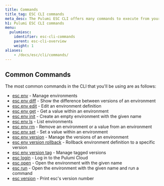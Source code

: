 ```yaml
---
title: Commands
title_tag: ESC CLI commands
meta_desc: The Pulumi ESC CLI offers many commands to execute from your command-line.
h1: Pulumi ESC CLI commands
menu:
  pulumiesc:
    identifier: esc-cli-commands
    parent: esc-cli-overview
    weight: 1
aliases:
    - /docs/esc/cli/commands/
---
```


## Common Commands

The most common commands in the CLI that you'll be using are as follows:

* [esc env](/docs/esc-cli/commands/esc_env/) - Manage environments
* [esc env diff](/docs/esc-cli/commands/esc_env_diff/) - Show the difference between versions of an environment
* [esc env edit](/docs/esc-cli/commands/esc_env_edit/) - Edit an environment definition
* [esc env get](/docs/esc-cli/commands/esc_env_get/) - Get a value within an environment
* [esc env init](/docs/esc-cli/commands/esc_env_init/) - Create an empty environment with the given name
* [esc env ls](/docs/esc-cli/commands/esc_env_ls/) - List environments
* [esc env rm](/docs/esc-cli/commands/esc_env_rm/) - Remove an environment or a value from an environment
* [esc env set](/docs/esc-cli/commands/esc_env_set/) - Set a value within an environment
* [esc env version](/docs/esc-cli/commands/esc_env_version/) - Manage the versions of an environment
* [esc env version rollback](/docs/esc-cli/commands/esc_env_rollback/) - Rollback environment definition to a specific version
* [esc env version tag](/docs/esc-cli/commands/esc_env_version_tag/) - Manage tagged versions
* [esc login](/docs/esc-cli/commands/esc_login/) - Log in to the Pulumi Cloud
* [esc open](/docs/esc-cli/commands/esc_open/) - Open the environment with the given name
* [esc run](/docs/esc-cli/commands/esc_run/) - Open the environment with the given name and run a command
* [esc version](/docs/esc-cli/commands/esc_version/) - Print esc's version number
